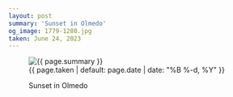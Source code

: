 ```yaml
---
layout: post
summary: 'Sunset in Olmedo'
og_image: 1779-1280.jpg
taken: June 24, 2023
---
```


<figure class="post">
 <img alt="{{ page.summary }}" sizes="(min-width: 700px) 50vw, calc(100vw - 2rem)" src="{{ site.assets_url }}/1779-640.jpg" srcset="{{ site.assets_url }}/1779-320.jpg 320w, {{ site.assets_url }}/1779-640.jpg 640w, {{ site.assets_url }}/1779-960.jpg 960w, {{ site.assets_url }}/1779-1280.jpg 1280w"/>
 <figcaption>
  <time>
   {{ page.taken | default: page.date | date: "%B %-d, %Y" }}
  </time>
  <p>
   Sunset in Olmedo
  </p>
 </figcaption>
</figure>
